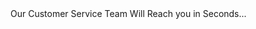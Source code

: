 <title>Best Replica Luxury Products in the World</title> Our Customer Service Team Will Reach you in Seconds... 
